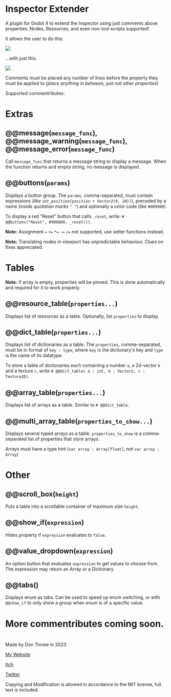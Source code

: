 # Inspector Extender

A plugin for Godot 4 to extend the Inspector using just comments above properties. Nodes, Resources, and even non-tool scripts supported!

It allows the user to do this:

![](./images/screen0.png)

...with just this.

![](./images/screen1.png)

Comments must be placed any number of lines before the property they must be applied to (*place anything in between, just not other properties*)

Supported commentributes:

# Extras

## @@message(`message_func`), @@message_warning(`message_func`), @@message_error(`message_func`)

Call `message_func` that returns a message string to display a message. When the function returns and empty string, no message is displayed.

## @@buttons(`params`)

Displays a button group. The `params`, comma-separated, must contain expressions (*like `set_position(position + Vector2(9, 20))`*), preceded by a name (*inside quotation marks `" "`*) and optionally a color code (*like `#009900`*)

To display a red "Reset" button that calls `_reset`, write: `# @@buttons("Reset", #990000, _reset())`.

**Note:** Assignment `=` `+=` `*=` `-=` `/=` not supported, use setter functions instead.

**Note:** Translating nodes in viewport has unpredictable behaviour. Clues on fixes appreciated.

# Tables

**Note:** if array is empty, properties will be pinned. This is done automatically and required for it to work properly.

## @@resource_table(`properties...`)

Displays list of resources as a table. Optionally, list `properties` to display.

## @@dict_table(`properties...`)

Displays list of dictionaries as a table. The `properties`, comma-separated, must be in format of `key : type`, where `key` is the dictionary's key and `type` is the name of its datatype.

To store a table of dictionaries each containing a number `a`, a 2d-vector `b` and a texture `c`, write `# @@dict_table( a : int, b : Vector2, c : Texture2D)`.

## @@array_table(`properties...`)

Displays list of arrays as a table. Similar to `# @@dict_table`.

## @@multi_array_table(`properties_to_show...`)

Displays several typed arrays as a table. `properties_to_show` is a comma-separated list of properties that store arrays.

Arrays must have a type hint (`var array : Array[float]`, not `var array : Array`)

# Other

## @@scroll_box(`height`)

Puts a table into a scrollable container of maximum size `height`.

## @@show_if(`expression`)

Hides property if `expression` evaluates to `false`.

## @@value_dropdown(`expression`)

An option button that evaluates `expression` to get values to choose from. The expression may return an Array or a Dictionary.

## @@tabs()

Displays enum as tabs. Can be used to speed up enum switching, or with `@@show_if` to only show a group when enum is of a specific value.


# More commentributes coming soon.

#
Made by Don Tnowe in 2023.

[My Website](https://redbladegames.netlify.app)

[Itch](https://don-tnowe.itch.io)

[Twitter](https://twitter.com/don_tnowe)

Copying and Modification is allowed in accordance to the MIT license, full text is included.
